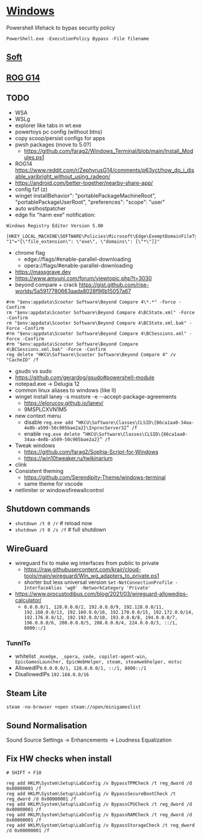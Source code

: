 # [Windows](../README.md)
Powershell lifehack to bypas security policy
```pwsh
PowerShell.exe -ExecutionPolicy Bypass -File filename
```

## [Soft](soft.md)
## [ROG G14](rog14.md)
## TODO
- WSA
- WSLg
- explorer like tabs in wt.exe
- powertoys pc config (without btns)
- copy scoop/persist configs for apps
- pwsh packages (move to 5.0?)
  - https://github.com/farag2/Windows_Terminal/blob/main/Install_Modules.ps1
- ROG14 https://www.reddit.com/r/ZephyrusG14/comments/p63yct/how_do_i_disable_varibright_without_using_radeon/
- https://android.com/better-together/nearby-share-app/
- config fzf (z)
- winget installBehavior": "portablePackageMachineRoot", "portablePackageUserRoot", "preferences": "scope": "user"
- auto wslhostpatcher
- edge fix "harm exe" notification:
```reg
Windows Registry Editor Version 5.00

[HKEY_LOCAL_MACHINE\SOFTWARE\Policies\Microsoft\Edge\ExemptDomainFileTypePairsFromFileTypeDownloadWarnings]
"1"="{\"file_extension\": \"exe\", \"domains\": [\"*\"]}"
```
- chrome flag
  - edge://flags/#enable-parallel-downloading
  - opera://flags/#enable-parallel-downloading
- https://massgrave.dev
- https://www.amyuni.com/forum/viewtopic.php?t=3030
- beyond compare + crack https://gist.github.com/rise-worlds/5a5917780663aada8028f96b15057a67
```pwsh
#rm "$env:appdata\Scooter Software\Beyond Compare 4\*.*" -Force -Confirm
rm "$env:appdata\Scooter Software\Beyond Compare 4\BCState.xml" -Force -Confirm
rm "$env:appdata\Scooter Software\Beyond Compare 4\BCState.xml.bak" -Force -Confirm
#rm "$env:appdata\Scooter Software\Beyond Compare 4\BCSessions.xml" -Force -Confirm
#rm "$env:appdata\Scooter Software\Beyond Compare 4\BCSessions.xml.bak" -Force -Confirm
reg delete "HKCU\Software\Scooter Software\Beyond Compare 4" /v "CacheID" /f
```
- gsudo vs sudo
- https://github.com/gerardog/gsudo#powershell-module
- notepad.exe -> Delugia 12
- common linux aliases to windows (like ll)
- winget install laney -s msstore -e --accept-package-agreements
  - https://elorucov.github.io/laney/
  - 9MSPLCXVN1M5
- new context menu
  - disable `reg.exe add “HKCU\Software\Classes\CLSID\{86ca1aa0-34aa-4e8b-a509-50c905bae2a2}\InprocServer32” /f`
  - enable `reg.exe delete “HKCU\Software\Classes\CLSID\{86ca1aa0-34aa-4e8b-a509-50c905bae2a2}” /f`
- Tweak windows
  - https://github.com/farag2/Sophia-Script-for-Windows
  - https://win10tweaker.ru/twikinarium
- clink
- Consistent theming
  - https://github.com/Serendipity-Theme/windows-terminal
  - same theme for vscode
- netlimiter or windowsfirewallcontrol

## Shutdown commands
- `shutdown /t 0 /r`  # reload now
- `shutdown /t 0 /s /f`  # full shutdown

## WireGuard
- wireguard fix to make wg interfaces from public to private
  - https://raw.githubusercontent.com/krair/cloud-tools/main/wireguard/Win_wg_adapters_to_private.ps1
  - shorter but less universal version `Set-NetConnectionProfile -InterfaceAlias 'wg0' -NetworkCategory 'Private'`
- https://www.procustodibus.com/blog/2021/03/wireguard-allowedips-calculator/
  - `0.0.0.0/1, 128.0.0.0/2, 192.0.0.0/9, 192.128.0.0/11, 192.160.0.0/13, 192.169.0.0/16, 192.170.0.0/15, 192.172.0.0/14, 192.176.0.0/12, 192.192.0.0/10, 193.0.0.0/8, 194.0.0.0/7, 196.0.0.0/6, 200.0.0.0/5, 208.0.0.0/4, 224.0.0.0/3, ::/1, 8000::/1`

### TunnlTo
- whitelist `_msedge, _opera, code, copilot-agent-win, EpicGamesLauncher, EpicWebHelper, steam, steamwebhelper, mstsc`
- AllowedIPs `0.0.0.0/1, 128.0.0.0/1, ::/1, 8000::/1`
- DisallowedIPs `192.168.0.0/16`

## Steam Lite
`steam -no-browser +open steam://open/minigameslist`

## Sound Normalisation
Sound Source Settings -> Enhancements -> Loudness Equalization

## Fix HW checks when install
```pwsh
# SHIFT + F10

reg add HKLM\System\Setup\LabConfig /v BypassTPMCheck /t reg_dword /d 0x00000001 /f
reg add HKLM\System\Setup\LabConfig /v BypassSecureBootCheck /t reg_dword /d 0x00000001 /f
reg add HKLM\System\Setup\LabConfig /v BypassCPUCheck /t reg_dword /d 0x00000001 /f
reg add HKLM\System\Setup\LabConfig /v BypassRAMCheck /t reg_dword /d 0x00000001 /f
reg add HKLM\System\Setup\LabConfig /v BypassStorageCheck /t reg_dword /d 0x00000001 /f
```
